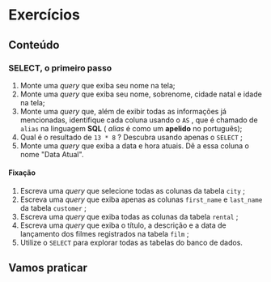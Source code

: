 # Exercícios

## Conteúdo

### SELECT, o primeiro passo

1.  Monte uma  _query_ que exiba seu nome na tela;
2.  Monte uma  _query_ que exiba seu nome, sobrenome, cidade natal e idade na tela;
3.  Monte uma  _query_ que, além de exibir todas as informações já mencionadas, identifique cada coluna usando o  `AS`  , que é chamado de  `alias`  na linguagem  **SQL** (  _alias_ é como um  **apelido** no português);
4.  Qual é o resultado de  `13 * 8`  ? Descubra usando apenas o  `SELECT`  ;
5.  Monte uma  _query_ que exiba a data e hora atuais. Dê a essa coluna o nome "Data Atual".

#### Fixação

1.  Escreva uma  _query_ que selecione todas as colunas da tabela  `city`  ;
2.  Escreva uma  _query_ que exiba apenas as colunas  `first_name`  e  `last_name`  da tabela  `customer`  ;
3.  Escreva uma  _query_ que exiba todas as colunas da tabela  `rental`  ;
4.  Escreva uma  _query_ que exiba o título, a descrição e a data de lançamento dos filmes registrados na tabela  `film`  ;
5.  Utilize o  `SELECT`  para explorar todas as tabelas do banco de dados.

## Vamos praticar